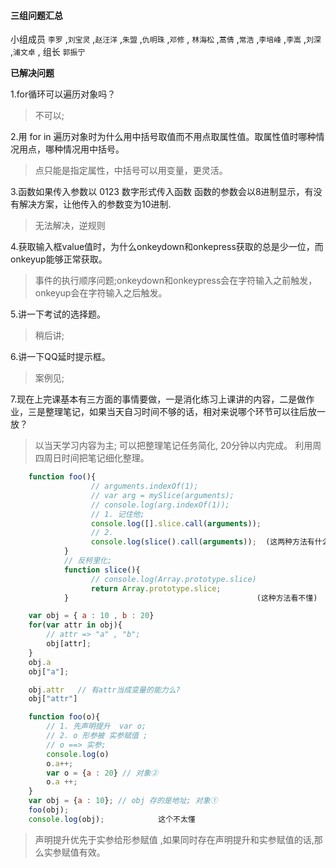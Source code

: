 #### 三组问题汇总 

小组成员 `李罗` ,`刘宝灵` ,`赵汪洋` ,`朱盟` ,`仇明珠` ,`邓修` , `林海松` ,`蒿倩` ,`常浩` ,`李培峰` ,`李嵩` ,`刘深` ,`浦文卓` , 组长 `郭振宁`

**已解决问题**

1.for循环可以遍历对象吗？
>不可以;

2.用 for in 遍历对象时为什么用中括号取值而不用点取属性值。取属性值时哪种情况用点，哪种情况用中括号。
>点只能是指定属性，中括号可以用变量，更灵活。

3.函数如果传入参数以 0123 数字形式传入函数 函数的参数会以8进制显示，有没有解决方案，让他传入的参数变为10进制.
>无法解决，逆规则

4.获取输入框value值时，为什么onkeydown和onkepress获取的总是少一位，而onkeyup能够正常获取。
> 事件的执行顺序问题;onkeydown和onkeypress会在字符输入之前触发，onkeyup会在字符输入之后触发。
    
5.讲一下考试的选择题。
> 稍后讲;

6.讲一下QQ延时提示框。
> 案例见;

7.现在上完课基本有三方面的事情要做，一是消化练习上课讲的内容，二是做作业，三是整理笔记，如果当天自习时间不够的话，相对来说哪个环节可以往后放一放？

> 以当天学习内容为主;
> 可以把整理笔记任务简化, 20分钟以内完成。 
> 利用周四周日时间把笔记细化整理。

```javascript
    function foo(){
                  // arguments.indexOf(1);
                  // var arg = mySlice(arguments);
                  // console.log(arg.indexOf(1));
                  // 1. 记住他;
                  console.log([].slice.call(arguments));
                  // 2. 
                  console.log(slice().call(arguments));  (这两种方法有什么区别吗？)
            }           
            // 反柯里化;
            function slice(){
                  // console.log(Array.prototype.slice)
                  return Array.prototype.slice;
            }                                          (这种方法看不懂)  
```

```javascript
    var obj = { a : 10 , b : 20}
    for(var attr in obj){
        // attr => "a" , "b";
        obj[attr];
    }
    obj.a 
    obj["a"];

    obj.attr   // 有attr当成变量的能力么? 
    obj["attr"]
```


```javascript
    function foo(o){
        // 1. 先声明提升  var o;
        // 2. o 形参被 实参赋值 ;
        // o ==> 实参;
        console.log(o)
        o.a++;
        var o = {a : 20} // 对象②
        o.a ++;
    }
    var obj = {a : 10}; // obj 存的是地址; 对象①
    foo(obj);
    console.log(obj);            这个不太懂
```

>  声明提升优先于实参给形参赋值 ,如果同时存在声明提升和实参赋值的话,那么实参赋值有效。

